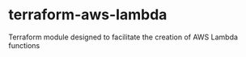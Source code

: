 # terraform-aws-lambda
Terraform module designed to facilitate the creation of AWS Lambda functions
